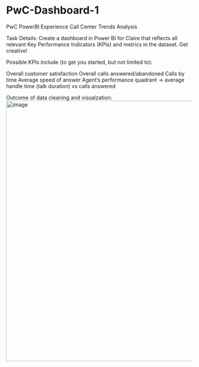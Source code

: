 # PwC-Dashboard-1
PwC PowerBI Experience Call Center Trends Analysis

Task Details:
Create a dashboard in Power BI for Claire that reflects all relevant Key Performance Indicators (KPIs) and metrics in the dataset. Get creative! 

Possible KPIs include (to get you started, but not limited to):

Overall customer satisfaction
Overall calls answered/abandoned
Calls by time
Average speed of answer
Agent’s performance quadrant -> average handle time (talk duration) vs calls answered

Outcome of data cleaning and visualzation:
<img width="705" alt="image" src="https://github.com/user-attachments/assets/e3f2608a-3f58-4ef3-9b03-2fdd0b95bd63" />
